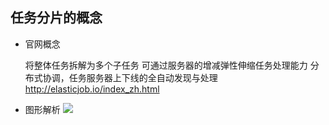 

## 任务分片的概念

+ 官网概念

    将整体任务拆解为多个子任务
    可通过服务器的增减弹性伸缩任务处理能力
    分布式协调，任务服务器上下线的全自动发现与处理
    http://elasticjob.io/index_zh.html

+ 图形解析
![](../2018-09-13-21-15-06.png)

